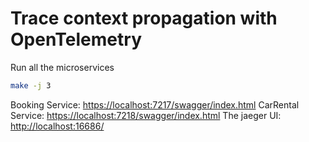 # Trace context propagation with OpenTelemetry

Run all the microservices

```sh
make -j 3
```

Booking Service: <https://localhost:7217/swagger/index.html>
CarRental Service: <https://localhost:7218/swagger/index.html>
The jaeger UI: <http://localhost:16686/>
